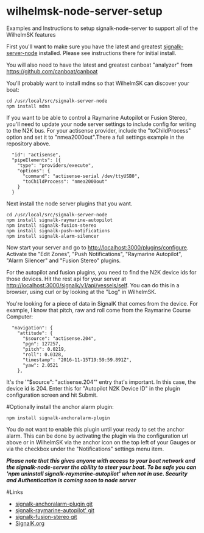 # wilhelmsk-node-server-setup
Examples and Instructions to setup signalk-node-server to support all of the WilhelmSK features


First you'll  want to make sure you have the latest and greatest [signalk-server-node](https://github.com/SignalK/signalk-server-node) installed. Please see instructions there for initial install.

You will also need to have the latest and greatest canboat "analyzer" from https://github.com/canboat/canboat

You'll probably want to install mdns so that WilhelmSK can discover your boat:

```
cd /usr/local/src/signalk-server-node
npm install mdns
```

If you want to be able to control a Raymarine Autopilot or Fusion Stereo, you'll need to update your node server settings to include config for writing to the N2K bus. For your actisense provider, include the "toChildProcess" option and set it to "nmea2000out".There a full settings example in the repository above.

```
  "id": "actisense",
  "pipeElements": [{
    "type": "providers/execute",
    "options": {
      "command": "actisense-serial /dev/ttyUSB0",
      "toChildProcess": "nmea2000out"
    }
  }
```

Next install the node server plugins that you want.

```
cd /usr/local/src/signalk-server-node
npm install signalk-raymarine-autopilot
npm install signalk-fusion-stereo
npm install signalk-push-notifications
npm install signalk-alarm-silencer
```

Now start your server and go to <http://localhost:3000/plugins/configure>.
Activate the "Edit Zones", "Push Notifications", "Raymarine Autopilot", "Alarm Silencer" and "Fusion Stereo" plugins.

For the autopilot and fusion plugins, you need to find the N2K device ids for those devices.
Hit the rest api for your server at <http://localhost:3000/signalk/v1/api/vessels/self>. You can do this in a browser, using curl or by looking at the "Log" in WilhelmSK.

You're looking for a piece of data in SignalK that comes from the device. For example, I know that pitch, raw and roll come from the Raymarine Course Computer:

```
  "navigation": {
    "attitude": {
      "$source": "actisense.204", 
      "pgn": 127257, 
      "pitch": 0.0219, 
      "roll": 0.0328, 
      "timestamp": "2016-11-15T19:59:59.891Z", 
      "yaw": 2.0521
    }, 
```

It's the '"$source": "actisense.204"' entry that's important. In this case, the device id is 204. Enter this for "Autopilot N2K Device ID" in the plugin configuration screen and hit Submit.

#Optionally install the anchor alarm plugin:

```
npm install signalk-anchoralarm-plugin
```

You do not want to enable this plugin until your ready to set the anchor alarm. This can be done by activating the plugin via the configuration url above or in WilhelmSK via the anchor icon on the top left of your Gauges or via the checkbox under the "Notifications" settings menu item.

***Please note that this gives anyone with access to your boat network and the signalk-node-server the ability to steer your boat. To be safe you can 'npm uninstall signalk-raymarine-autopilot' when not in use. Security and Authentication is coming soon to node server***


#Links
* [signalk-anchoralarm-plugin git](https://github.com/sbender9/signalk-anchoralarm-plugin)
* [signalk-raymarine-autopilot' git](https://github.com/sbender9/signalk-raymarine-autopilot)
* [signalk-fusion-stereo git](https://github.com/sbender9/signalk-fusion-stereo)
* [SignalK.org](http://www.signalk.org)


